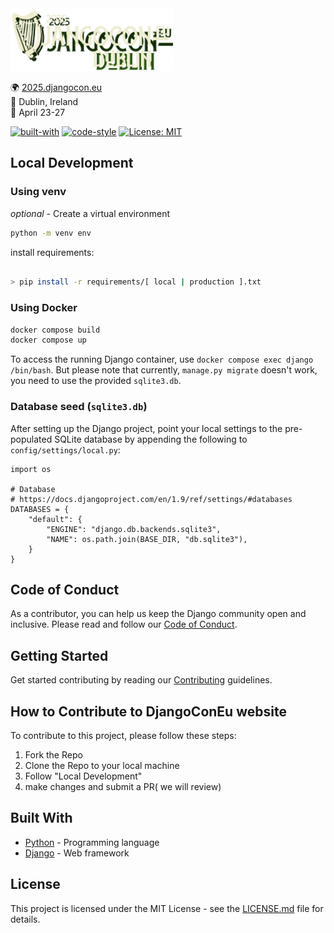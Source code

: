 <img src="djangocon_2025/static/images/logo/2025_logo.png" height=100 />

🌍 [2025.djangocon.eu](https://2025.djangocon.eu/) \
📍 Dublin, Ireland \
📅 April 23-27

[![built-with](https://img.shields.io/badge/built%20with-Cookiecutter%20Django-blue.svg)](https://github.com/pydanny/cookiecutter-django/)
[![code-style](https://img.shields.io/badge/code%20style-black-000000.svg)](https://github.com/ambv/black)
[![License: MIT](https://img.shields.io/badge/License-MIT-blue.svg)]()

## Local Development

### Using venv

_optional_ - Create a virtual environment

```bash
python -m venv env
```

install requirements:

```bash

> pip install -r requirements/[ local | production ].txt
```

### Using Docker

```bash
docker compose build
docker compose up
```

To access the running Django container, use `docker compose exec django /bin/bash`.
But please note that currently, `manage.py migrate` doesn't work, you need to use the provided `sqlite3.db`.

### Database seed (`sqlite3.db`)

After setting up the Django project,
point your local settings to the pre-populated SQLite database by appending the following to `config/settings/local.py`:

```
import os

# Database
# https://docs.djangoproject.com/en/1.9/ref/settings/#databases
DATABASES = {
    "default": {
        "ENGINE": "django.db.backends.sqlite3",
        "NAME": os.path.join(BASE_DIR, "db.sqlite3"),
    }
}
```


## Code of Conduct

As a contributor, you can help us keep the Django community open and inclusive.
Please read and follow our [Code of Conduct](CODE_OF_CONDUCT.md).

## Getting Started

Get started contributing by reading our [Contributing](CONTRIBUTING.md) guidelines.

## How to Contribute to DjangoConEu website

To contribute to this project, please follow these steps:

1. Fork the Repo
2. Clone the Repo to your local machine
3. Follow "Local Development"
4. make changes and submit a PR( we will review)

## Built With

- [Python](https://docs.python.org/3/) - Programming language
- [Django](https://docs.djangoproject.com/) - Web framework

## License

This project is licensed under the MIT License - see the [LICENSE.md](LICENSE.md) file for details.

